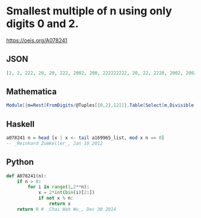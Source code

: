 # Smallest multiple of n using only digits 0 and 2\.
https://oeis.org/A078241
## JSON
```JSON
[2, 2, 222, 20, 20, 222, 2002, 200, 222222222, 20, 22, 2220, 2002, 2002, 2220, 2000, 22202, 222222222, 22002, 20, 20202, 22, 220202, 22200, 200, 2002, 2202222222, 20020, 2202202, 2220, 222022, 20000, 222222, 22202, 20020, 2222222220, 222]
```
## Mathematica
```Mathematica
Module[{m=Rest[FromDigits/@Tuples[{0,2},12]]},Table[Select[m,Divisible[ #,n]&,1],{n,40}]]//Flatten (* _Harvey P. Dale_, Jul 31 2017 *)
```
## Haskell
```Haskell
a078241 n = head [x | x <- tail a169965_list, mod x n == 0]
-- _Reinhard Zumkeller_, Jan 10 2012
```
## Python
```Python
def A078241(n):
    if n > 0:
        for i in range(1,2**n):
            x = 2*int(bin(i)[2:])
            if not x % n:
                return x
    return 0 # _Chai Wah Wu_, Dec 30 2014
```
